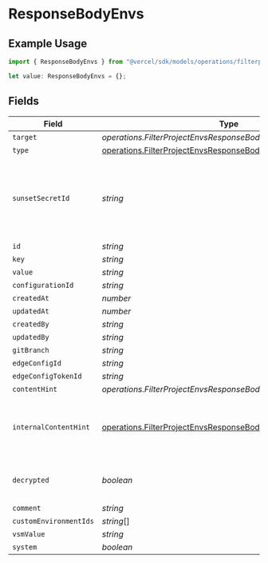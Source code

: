 # ResponseBodyEnvs

## Example Usage

```typescript
import { ResponseBodyEnvs } from "@vercel/sdk/models/operations/filterprojectenvs.js";

let value: ResponseBodyEnvs = {};
```

## Fields

| Field                                                                                                                                              | Type                                                                                                                                               | Required                                                                                                                                           | Description                                                                                                                                        |
| -------------------------------------------------------------------------------------------------------------------------------------------------- | -------------------------------------------------------------------------------------------------------------------------------------------------- | -------------------------------------------------------------------------------------------------------------------------------------------------- | -------------------------------------------------------------------------------------------------------------------------------------------------- |
| `target`                                                                                                                                           | *operations.FilterProjectEnvsResponseBodyEnvsResponseTarget*                                                                                       | :heavy_minus_sign:                                                                                                                                 | N/A                                                                                                                                                |
| `type`                                                                                                                                             | [operations.FilterProjectEnvsResponseBodyEnvsResponse200Type](../../models/operations/filterprojectenvsresponsebodyenvsresponse200type.md)         | :heavy_minus_sign:                                                                                                                                 | N/A                                                                                                                                                |
| `sunsetSecretId`                                                                                                                                   | *string*                                                                                                                                           | :heavy_minus_sign:                                                                                                                                 | This is used to identiy variables that have been migrated from type secret to sensitive.                                                           |
| `id`                                                                                                                                               | *string*                                                                                                                                           | :heavy_minus_sign:                                                                                                                                 | N/A                                                                                                                                                |
| `key`                                                                                                                                              | *string*                                                                                                                                           | :heavy_minus_sign:                                                                                                                                 | N/A                                                                                                                                                |
| `value`                                                                                                                                            | *string*                                                                                                                                           | :heavy_minus_sign:                                                                                                                                 | N/A                                                                                                                                                |
| `configurationId`                                                                                                                                  | *string*                                                                                                                                           | :heavy_minus_sign:                                                                                                                                 | N/A                                                                                                                                                |
| `createdAt`                                                                                                                                        | *number*                                                                                                                                           | :heavy_minus_sign:                                                                                                                                 | N/A                                                                                                                                                |
| `updatedAt`                                                                                                                                        | *number*                                                                                                                                           | :heavy_minus_sign:                                                                                                                                 | N/A                                                                                                                                                |
| `createdBy`                                                                                                                                        | *string*                                                                                                                                           | :heavy_minus_sign:                                                                                                                                 | N/A                                                                                                                                                |
| `updatedBy`                                                                                                                                        | *string*                                                                                                                                           | :heavy_minus_sign:                                                                                                                                 | N/A                                                                                                                                                |
| `gitBranch`                                                                                                                                        | *string*                                                                                                                                           | :heavy_minus_sign:                                                                                                                                 | N/A                                                                                                                                                |
| `edgeConfigId`                                                                                                                                     | *string*                                                                                                                                           | :heavy_minus_sign:                                                                                                                                 | N/A                                                                                                                                                |
| `edgeConfigTokenId`                                                                                                                                | *string*                                                                                                                                           | :heavy_minus_sign:                                                                                                                                 | N/A                                                                                                                                                |
| `contentHint`                                                                                                                                      | *operations.FilterProjectEnvsResponseBodyEnvsContentHint*                                                                                          | :heavy_minus_sign:                                                                                                                                 | N/A                                                                                                                                                |
| `internalContentHint`                                                                                                                              | [operations.FilterProjectEnvsResponseBodyEnvsInternalContentHint](../../models/operations/filterprojectenvsresponsebodyenvsinternalcontenthint.md) | :heavy_minus_sign:                                                                                                                                 | Similar to `contentHints`, but should not be exposed to the user.                                                                                  |
| `decrypted`                                                                                                                                        | *boolean*                                                                                                                                          | :heavy_minus_sign:                                                                                                                                 | Whether `value` and `vsmValue` are decrypted.                                                                                                      |
| `comment`                                                                                                                                          | *string*                                                                                                                                           | :heavy_minus_sign:                                                                                                                                 | N/A                                                                                                                                                |
| `customEnvironmentIds`                                                                                                                             | *string*[]                                                                                                                                         | :heavy_minus_sign:                                                                                                                                 | N/A                                                                                                                                                |
| `vsmValue`                                                                                                                                         | *string*                                                                                                                                           | :heavy_minus_sign:                                                                                                                                 | N/A                                                                                                                                                |
| `system`                                                                                                                                           | *boolean*                                                                                                                                          | :heavy_minus_sign:                                                                                                                                 | N/A                                                                                                                                                |